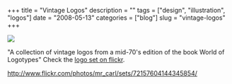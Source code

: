 +++
title = "Vintage Logos"
description = ""
tags = ["design", "illustration", "logos"]
date = "2008-05-13"
categories = ["blog"]
slug = "vintage-logos"
+++



  <div class="notebook-screenshot"><a href="http://www.flickr.com/photos/mr_carl/sets/72157604144345854/"><img src="//media.konigi.com/bluga/wt4829e10f633c4.jpg"/></a></div><p>"A collection of vintage logos from a mid-70's edition of the book World of Logotypes" Check the <a href="http://www.flickr.com/photos/mr_carl/sets/72157604144345854/">logo set on flickr</a>.</p>
    
  <a href="http://www.flickr.com/photos/mr_carl/sets/72157604144345854/">http://www.flickr.com/photos/mr_carl/sets/72157604144345854/</a>
